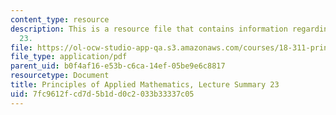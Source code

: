 ```yaml
---
content_type: resource
description: This is a resource file that contains information regarding lecture summary
  23.
file: https://ol-ocw-studio-app-qa.s3.amazonaws.com/courses/18-311-principles-of-applied-mathematics-spring-2014/7fc9612fcd7d5b1dd0c2033b33337c05_MIT18_311S14_Lecture23.pdf
file_type: application/pdf
parent_uid: b0f4af16-e53b-c6ca-14ef-05be9e6c8817
resourcetype: Document
title: Principles of Applied Mathematics, Lecture Summary 23
uid: 7fc9612f-cd7d-5b1d-d0c2-033b33337c05
---
```

